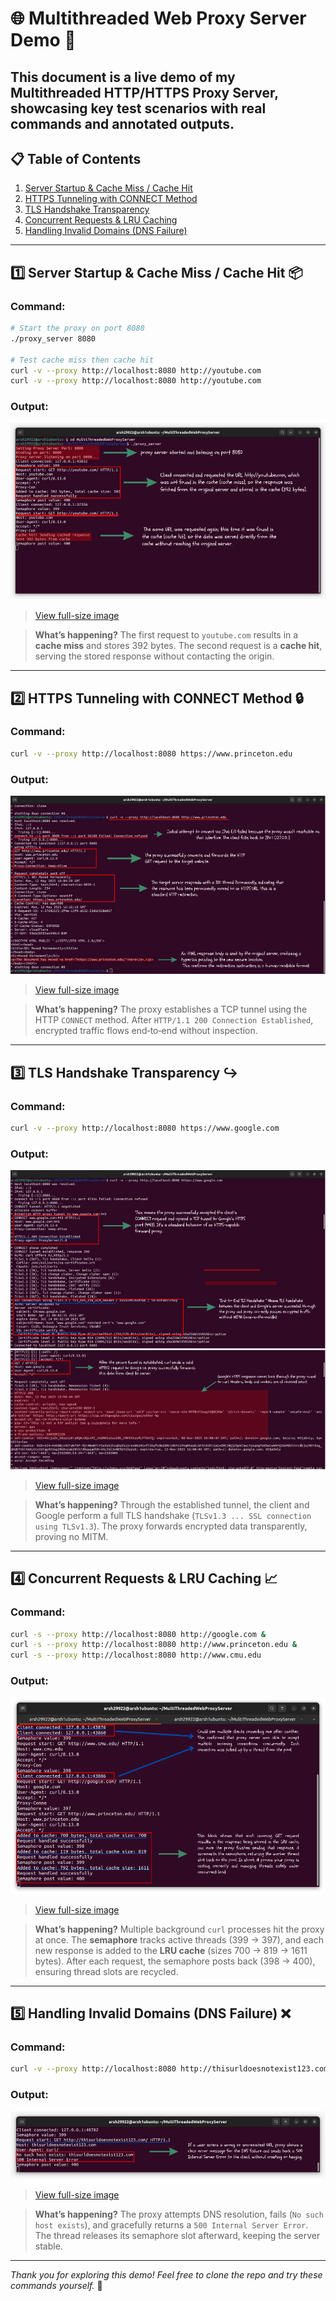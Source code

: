 # 🌐 Multithreaded Web Proxy Server Demo 🚀

This document is a live demo of my **Multithreaded HTTP/HTTPS Proxy Server**, showcasing key test scenarios with real commands and annotated outputs.
---

## 📋 Table of Contents

1. [Server Startup & Cache Miss / Cache Hit](#1-server-startup--cache-miss--cache-hit-📦)
2. [HTTPS Tunneling with CONNECT Method](#2-https-tunneling-with-connect-method-🔒)
3. [TLS Handshake Transparency](#3-tls-handshake-transparency-↪️)
4. [Concurrent Requests & LRU Caching](#4-concurrent-requests--lru-caching-📈)
5. [Handling Invalid Domains (DNS Failure)](#5-handling-invalid-domains-dns-failure-❌)

---

## 1️⃣ Server Startup & Cache Miss / Cache Hit 📦

### Command:

```bash
# Start the proxy on port 8080
./proxy_server 8080

# Test cache miss then cache hit
curl -v --proxy http://localhost:8080 http://youtube.com
curl -v --proxy http://localhost:8080 http://youtube.com
```

### Output:

![Cache Miss & Hit](pics/proxy_server_1.png)

> [View full-size image](pics/proxy_server_1.png)

> **What’s happening?** The first request to `youtube.com` results in a **cache miss** and stores 392 bytes. The second request is a **cache hit**, serving the stored response without contacting the origin.

---

## 2️⃣ HTTPS Tunneling with CONNECT Method 🔒

### Command:

```bash
curl -v --proxy http://localhost:8080 https://www.princeton.edu
```

### Output:

![HTTPS Tunnel](pics/proxy_server_2.png)

> [View full-size image](pics/proxy_server_2.png)

> **What’s happening?** The proxy establishes a TCP tunnel using the HTTP `CONNECT` method. After `HTTP/1.1 200 Connection Established`, encrypted traffic flows end‑to‑end without inspection.

---

## 3️⃣ TLS Handshake Transparency ↪️

### Command:

```bash
curl -v --proxy http://localhost:8080 https://www.google.com
```

### Output:

![TLS Handshake](pics/proxy_server_3.png)

> [View full-size image](pics/proxy_server_3.png)

> **What’s happening?** Through the established tunnel, the client and Google perform a full TLS handshake (`TLSv1.3 ... SSL connection using TLSv1.3`). The proxy forwards encrypted data transparently, proving no MITM.

---

## 4️⃣ Concurrent Requests & LRU Caching 📈

### Command:

```bash
curl -s --proxy http://localhost:8080 http://google.com &
curl -s --proxy http://localhost:8080 http://www.princeton.edu &
curl -s --proxy http://localhost:8080 http://www.cmu.edu
```

### Output:

![Parallel Requests & LRU](pics/proxy_server_5.png)

> [View full-size image](pics/proxy_server_5.png)

> **What’s happening?** Multiple background `curl` processes hit the proxy at once. The **semaphore** tracks active threads (399 → 397), and each new response is added to the **LRU cache** (sizes 700 → 819 → 1611 bytes). After each request, the semaphore posts back (398 → 400), ensuring thread slots are recycled.

---

## 5️⃣ Handling Invalid Domains (DNS Failure) ❌

### Command:

```bash
curl -v --proxy http://localhost:8080 http://thisurldoesnotexist123.com
```

### Output:

![DNS Failure](pics/proxy_server_4.png)

> [View full-size image](pics/proxy_server_4.png)

> **What’s happening?** The proxy attempts DNS resolution, fails (`No such host exists`), and gracefully returns a `500 Internal Server Error`. The thread releases its semaphore slot afterward, keeping the server stable.

---

*Thank you for exploring this demo! Feel free to clone the repo and try these commands yourself.* 🎉
